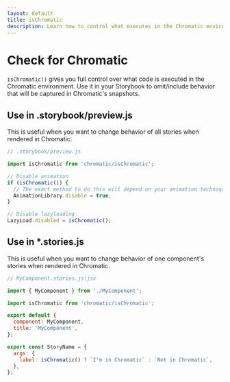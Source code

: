```yaml
---
layout: default
title: isChromatic
description: Learn how to control what executes in the Chromatic environment
---
```


# Check for Chromatic

`isChromatic()` gives you full control over what code is executed in the Chromatic environment. Use it in your Storybook to omit/include behavior that will be captured in Chromatic's snapshots.

## Use in .storybook/preview.js

This is useful when you want to change behavior of all stories when rendered in Chromatic.

```js
// .storybook/preview.js

import isChromatic from 'chromatic/isChromatic';

// Disable animation
if (isChromatic()) {
  // The exact method to do this will depend on your animation techniques.
  AnimationLibrary.disable = true;
}

// Disable lazyloading
LazyLoad.disabled = isChromatic();
```

## Use in \*.stories.js

This is useful when you want to change behavior of one component's stories when rendered in Chromatic.

```js
// MyComponent.stories.js|jsx

import { MyComponent } from './MyComponent';

import isChromatic from 'chromatic/isChromatic';

export default {
  component: MyComponent,
  title: 'MyComponent',
};

export const StoryName = {
  args: {
    label: isChromatic() ? `I'm in Chromatic` : `Not in Chromatic`,
  },
};
```
